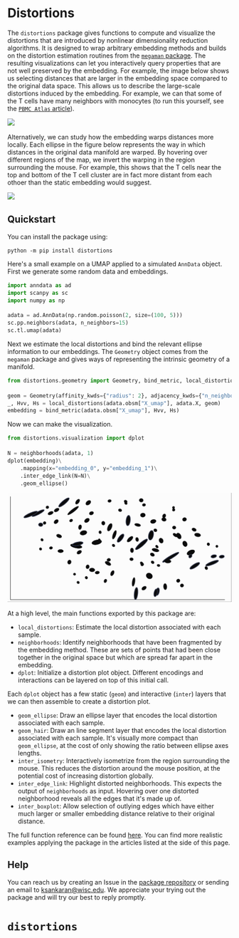 # Distortions

The `distortions` package gives functions to compute and visualize the
distortions that are introduced by nonlinear dimensionality reduction
algorithms. It is designed to wrap arbitrary embedding methods and builds on the
distortion estimation routines from the [`megaman`
package](https://mmp2.github.io/megaman/).  The resulting visualizations can let
you interactively query properties that are not well preserved by the embedding.
For example, the image below shows us selecting distances that are larger in the
embedding space compared to the original data space. This allows us to describe
the large-scale distortions induced by the embedding. For example, we can that
some of the T cells have many neighbors with monocytes (to run this yourself,
see the [`PBMC Atlas` article](tutorials/pbmc.html)).

![](https://github.com/krisrs1128/distortions-data/blob/main/figures/pbmc_boxplot.gif?raw=true)

Alternatively, we can study how the embedding warps distances more locally. Each
ellipse in the figure below represents the way in which distances in the
original data manifold are warped. By hovering over different regions of the
map, we invert the warping in the region surrounding the mouse. For example,
this shows that the T cells near the top and bottom of the T cell cluster are in
fact more distant from each othoer than the static embedding would suggest.

![](https://github.com/krisrs1128/distortions-data/blob/main/figures/pbmc_isometry.gif?raw=true)


## Quickstart

You can install the package using:

```
python -m pip install distortions
```

Here's a small example on a UMAP applied to a simulated `AnnData` object. First
we generate some random data and embeddings.

```py
import anndata as ad
import scanpy as sc
import numpy as np

adata = ad.AnnData(np.random.poisson(2, size=(100, 5)))
sc.pp.neighbors(adata, n_neighbors=15)
sc.tl.umap(adata)
```

Next we estimate the local distortions and bind the relevant ellipse information
to our embeddings. The `Geometry` object comes from the `megaman` package and
gives ways of representing the intrinsic geometry of a manifold.

```py
from distortions.geometry import Geometry, bind_metric, local_distortions, neighborhoods

geom = Geometry(affinity_kwds={"radius": 2}, adjacency_kwds={"n_neighbors": 15})
_, Hvv, Hs = local_distortions(adata.obsm["X_umap"], adata.X, geom)
embedding = bind_metric(adata.obsm["X_umap"], Hvv, Hs)
```

Now we can make the visualization.

```py
from distortions.visualization import dplot

N = neighborhoods(adata, 1)
dplot(embedding)\
    .mapping(x="embedding_0", y="embedding_1")\
    .inter_edge_link(N=N)\
    .geom_ellipse()
```

![](https://raw.githubusercontent.com/krisrs1128/distortions-data/main/figures/quickstart.gif)

At a high level, the main functions exported by this package are:

* `local_distortions`: Estimate the local distortion associated with each sample.
* `neighborhoods`: Identify neighborhoods that have been fragmented by the embedding method. These are sets of points that had been close together in the original space but which are spread far apart in the embedding.
* `dplot`: Initialize a distortion plot object. Different encodings and interactions can be layered on top of this initial call.

Each `dplot` object has a few static (`geom`) and interactive (`inter`) layers
that we can then assemble to create a distortion plot.

* `geom_ellipse`: Draw an ellipse layer that encodes the local distortion associated with each sample.
* `geom_hair`: Draw an line segment layer that encodes the local distortion associated with each sample. It's visually more compact than `geom_ellipse`, at the cost of only showing the ratio between ellipse axes lengths.
* `inter_isometry`: Interactively isometrize from the region surrounding the mouse. This reduces the distortion around the mouse position, at the potential cost of increasing distortion globally.
* `inter_edge_link`: Highlight distorted neighborhoods. This expects the output of `neighborhoods` as input. Hovering over one distorted neighborhood reveals all the edges that it's made up of.
* `inter_boxplot`: Allow selection of outlying edges which have either much larger or smaller embedding distance relative to their original distance.

The full function reference can be found [here](reference/api.html). You can
find more realistic examples applying the package in the articles listed at the
side of this page.

## Help

You can reach us by creating an Issue in the [package
repository](https://github.com/krisrs1128/distortions/issues) or sending an
email to [ksankaran@wisc.edu](mailto:ksankaran@wisc.edu). We appreciate your
trying out the package and will try our best to reply promptly.
# `distortions`
